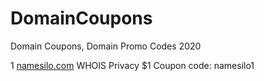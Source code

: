 # DomainCoupons
Domain Coupons, Domain Promo Codes 2020

1 [namesilo.com](http://www.namesilo.com/pricing.php?rid=c520551fr) WHOIS Privacy  $1  Coupon code: namesilo1 

